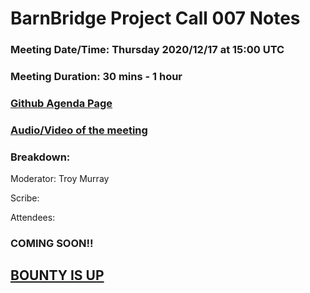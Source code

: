 # BarnBridge Project Call 007 Notes 
### Meeting Date/Time: Thursday 2020/12/17 at 15:00 UTC
### Meeting Duration: 30 mins - 1 hour
### [Github Agenda Page](https://github.com/BarnBridge/BarnBridge-PM/issues/10)
### [Audio/Video of the meeting](https://youtu.be/fcgkyIF4iQM)
### Breakdown:

Moderator: Troy Murray

Scribe: 

Attendees: 


### COMING SOON!!
## [BOUNTY IS UP](https://gitcoin.co/issue/BarnBridge/Project-Call-Notes-/2/100024420)
